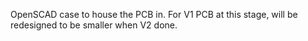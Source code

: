 OpenSCAD case to house the PCB in. For V1 PCB at this stage, will be redesigned to be smaller when V2 done.
